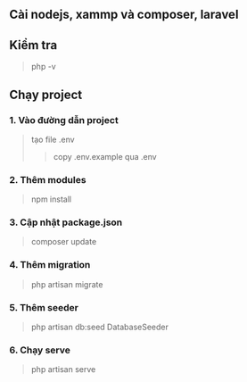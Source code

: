 ## Cài nodejs, xammp và composer, laravel
## Kiểm tra 
> php -v
## Chạy project
### 1. Vào đường dẫn project
> tạo file .env
>> copy .env.example qua .env
### 2. Thêm modules
> npm install
### 3. Cập nhật package.json
> composer update
### 4. Thêm migration 
> php artisan migrate
### 5. Thêm seeder
>php artisan db:seed DatabaseSeeder
### 6. Chạy serve
> php artisan serve


